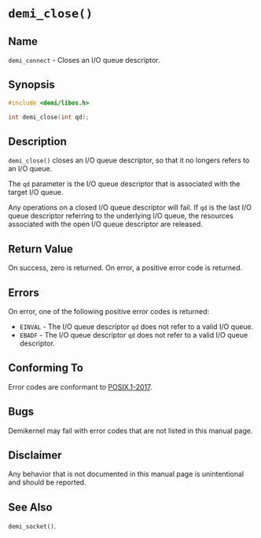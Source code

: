 # `demi_close()`

## Name

`demi_connect` - Closes an I/O queue descriptor.

## Synopsis

```c
#include <demi/libos.h>

int demi_close(int qd);
```

## Description

`demi_close()` closes an I/O queue descriptor, so that it no longers refers to an I/O queue.

The `qd` parameter is the I/O queue descriptor that is associated with the target I/O queue.

Any operations on a closed I/O queue descriptor will fail. If `qd` is the last I/O queue descriptor referring to the
underlying I/O queue, the resources associated with the open I/O queue descriptor are released.

## Return Value

On success, zero is returned. On error, a positive error code is returned.

## Errors

On error, one of the following positive error codes is returned:

- `EINVAL` - The I/O queue descriptor `qd` does not refer to a valid I/O queue.
- `EBADF` - The I/O queue descriptor `qd` does not refer to a valid I/O queue descriptor.

## Conforming To

Error codes are conformant to [POSIX.1-2017](https://pubs.opengroup.org/onlinepubs/9699919799/nframe.html).

## Bugs

Demikernel may fail with error codes that are not listed in this manual page.

## Disclaimer

Any behavior that is not documented in this manual page is unintentional and should be reported.

## See Also

`demi_socket()`.

